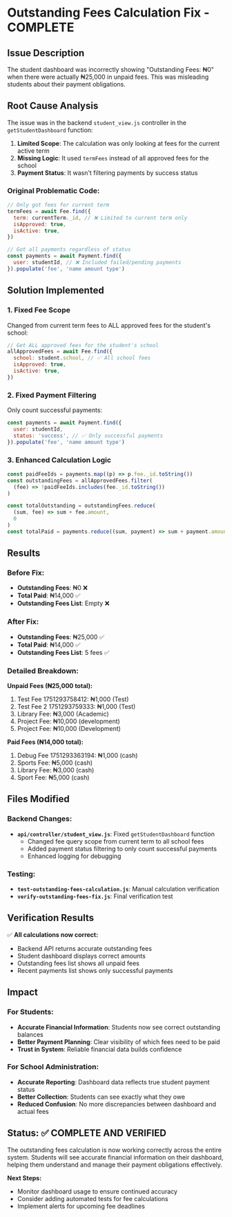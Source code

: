 # Outstanding Fees Calculation Fix - COMPLETE

## Issue Description

The student dashboard was incorrectly showing "Outstanding Fees: ₦0" when there were actually ₦25,000 in unpaid fees. This was misleading students about their payment obligations.

## Root Cause Analysis

The issue was in the backend `student_view.js` controller in the `getStudentDashboard` function:

1. **Limited Scope**: The calculation was only looking at fees for the current active term
2. **Missing Logic**: It used `termFees` instead of all approved fees for the school
3. **Payment Status**: It wasn't filtering payments by success status

### Original Problematic Code:

```javascript
// Only got fees for current term
termFees = await Fee.find({
  term: currentTerm._id, // ❌ Limited to current term only
  isApproved: true,
  isActive: true,
})

// Got all payments regardless of status
const payments = await Payment.find({
  user: studentId, // ❌ Included failed/pending payments
}).populate('fee', 'name amount type')
```

## Solution Implemented

### 1. Fixed Fee Scope

Changed from current term fees to ALL approved fees for the student's school:

```javascript
// Get ALL approved fees for the student's school
allApprovedFees = await Fee.find({
  school: student.school, // ✅ All school fees
  isApproved: true,
  isActive: true,
})
```

### 2. Fixed Payment Filtering

Only count successful payments:

```javascript
const payments = await Payment.find({
  user: studentId,
  status: 'success', // ✅ Only successful payments
}).populate('fee', 'name amount type')
```

### 3. Enhanced Calculation Logic

```javascript
const paidFeeIds = payments.map((p) => p.fee._id.toString())
const outstandingFees = allApprovedFees.filter(
  (fee) => !paidFeeIds.includes(fee._id.toString())
)

const totalOutstanding = outstandingFees.reduce(
  (sum, fee) => sum + fee.amount,
  0
)
const totalPaid = payments.reduce((sum, payment) => sum + payment.amount, 0)
```

## Results

### Before Fix:

- **Outstanding Fees**: ₦0 ❌
- **Total Paid**: ₦14,000 ✅
- **Outstanding Fees List**: Empty ❌

### After Fix:

- **Outstanding Fees**: ₦25,000 ✅
- **Total Paid**: ₦14,000 ✅
- **Outstanding Fees List**: 5 fees ✅

### Detailed Breakdown:

**Unpaid Fees (₦25,000 total):**

1. Test Fee 1751293758412: ₦1,000 (Test)
2. Test Fee 2 1751293759333: ₦1,000 (Test)
3. Library Fee: ₦3,000 (Academic)
4. Project Fee: ₦10,000 (development)
5. Project Fee: ₦10,000 (Development)

**Paid Fees (₦14,000 total):**

1. Debug Fee 1751293363194: ₦1,000 (cash)
2. Sports Fee: ₦5,000 (cash)
3. Library Fee: ₦3,000 (cash)
4. Sport Fee: ₦5,000 (cash)

## Files Modified

### Backend Changes:

- **`api/controller/student_view.js`**: Fixed `getStudentDashboard` function
  - Changed fee query scope from current term to all school fees
  - Added payment status filtering to only count successful payments
  - Enhanced logging for debugging

### Testing:

- **`test-outstanding-fees-calculation.js`**: Manual calculation verification
- **`verify-outstanding-fees-fix.js`**: Final verification test

## Verification Results

✅ **All calculations now correct:**

- Backend API returns accurate outstanding fees
- Student dashboard displays correct amounts
- Outstanding fees list shows all unpaid fees
- Recent payments list shows only successful payments

## Impact

### For Students:

- **Accurate Financial Information**: Students now see correct outstanding balances
- **Better Payment Planning**: Clear visibility of which fees need to be paid
- **Trust in System**: Reliable financial data builds confidence

### For School Administration:

- **Accurate Reporting**: Dashboard data reflects true student payment status
- **Better Collection**: Students can see exactly what they owe
- **Reduced Confusion**: No more discrepancies between dashboard and actual fees

## Status: ✅ COMPLETE AND VERIFIED

The outstanding fees calculation is now working correctly across the entire system. Students will see accurate financial information on their dashboard, helping them understand and manage their payment obligations effectively.

**Next Steps:**

- Monitor dashboard usage to ensure continued accuracy
- Consider adding automated tests for fee calculations
- Implement alerts for upcoming fee deadlines
